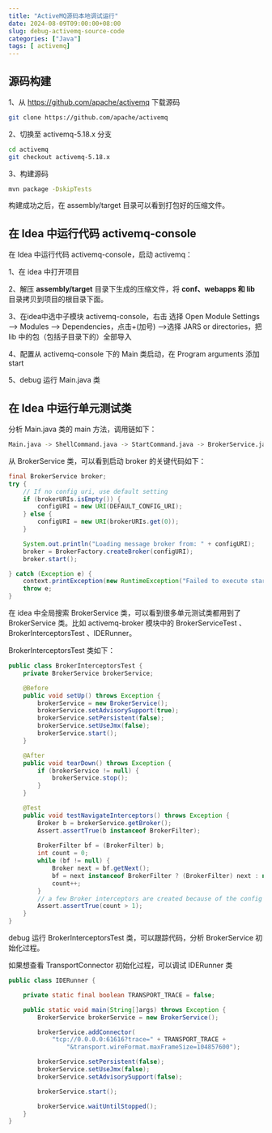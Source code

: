 ```yaml
---
title: "ActiveMQ源码本地调试运行"
date: 2024-08-09T09:00:00+08:00
slug: debug-activemq-source-code
categories: ["Java"]
tags: [ activemq]
---
```


## 源码构建

1、从 https://github.com/apache/activemq 下载源码

```bash
git clone https://github.com/apache/activemq
```

2、切换至 activemq-5.18.x 分支

```bash
cd activemq
git checkout activemq-5.18.x
```

3、构建源码

```bash
mvn package -DskipTests
```

构建成功之后，在 assembly/target 目录可以看到打包好的压缩文件。

## 在  Idea 中运行代码 activemq-console

在  Idea 中运行代码 activemq-console，启动  activemq：

1、在 idea 中打开项目

2、解压 **assembly/target** 目录下生成的压缩文件，将 **conf、webapps 和 lib** 目录拷贝到项目的根目录下面。

3、在idea中选中子模块 activemq-console，右击 选择 Open Module Settings —> Modules —> Dependencies，点击+(加号) —>选择 JARS or directories，把 lib 中的包（包括子目录下的）全部导入 

4、配置从 activemq-console 下的 Main 类启动，在 Program arguments 添加 start 

5、debug 运行 Main.java 类

## 在  Idea 中运行单元测试类

分析 Main.java 类的 main 方法，调用链如下：

```bash
Main.java -> ShellCommand.java -> StartCommand.java -> BrokerService.java
```

从 BrokerService 类，可以看到启动 broker 的关键代码如下：

```java
final BrokerService broker;
try {
    // If no config uri, use default setting
    if (brokerURIs.isEmpty()) {
        configURI = new URI(DEFAULT_CONFIG_URI);
    } else {
        configURI = new URI(brokerURIs.get(0));
    }

    System.out.println("Loading message broker from: " + configURI);
    broker = BrokerFactory.createBroker(configURI);
    broker.start();

} catch (Exception e) {
    context.printException(new RuntimeException("Failed to execute start task. Reason: " + e, e));
    throw e;
}
```

在 idea 中全局搜索 BrokerService 类，可以看到很多单元测试类都用到了 BrokerService 类。比如 activemq-broker 模块中的 BrokerServiceTest 、BrokerInterceptorsTest 、IDERunner。

BrokerInterceptorsTest 类如下：

```java
public class BrokerInterceptorsTest {
    private BrokerService brokerService;

    @Before
    public void setUp() throws Exception {
        brokerService = new BrokerService();
        brokerService.setAdvisorySupport(true);
        brokerService.setPersistent(false);
        brokerService.setUseJmx(false);
        brokerService.start();
    }

    @After
    public void tearDown() throws Exception {
        if (brokerService != null) {
            brokerService.stop();
        }
    }

    @Test
    public void testNavigateInterceptors() throws Exception {
        Broker b = brokerService.getBroker();
        Assert.assertTrue(b instanceof BrokerFilter);
        
        BrokerFilter bf = (BrokerFilter) b;
        int count = 0;
        while (bf != null) {
            Broker next = bf.getNext();
            bf = next instanceof BrokerFilter ? (BrokerFilter) next : null;
            count++;
        }
        // a few Broker interceptors are created because of the config (i.e. AdvisoryBroker)
        Assert.assertTrue(count > 1);
    }
}
```

debug 运行 BrokerInterceptorsTest 类，可以跟踪代码，分析 BrokerService 初始化过程。

如果想查看 TransportConnector 初始化过程，可以调试 IDERunner 类

```java
public class IDERunner {

    private static final boolean TRANSPORT_TRACE = false;

    public static void main(String[]args) throws Exception {
        BrokerService brokerService = new BrokerService();

        brokerService.addConnector(
            "tcp://0.0.0.0:61616?trace=" + TRANSPORT_TRACE +
                "&transport.wireFormat.maxFrameSize=104857600");

        brokerService.setPersistent(false);
        brokerService.setUseJmx(false);
        brokerService.setAdvisorySupport(false);

        brokerService.start();

        brokerService.waitUntilStopped();
    }
}
```

